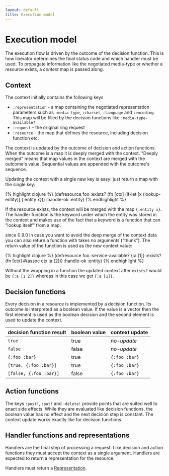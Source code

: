 ```yaml
---
layout: default
title: Execution model
---
```

# Execution model

The execution flow is driven by the outcome of the decision
function. This is how liberator determines the final status code and
which handler must be used. To propagate information like the
negotiated media-type or whether a resource exists, a
*context* map is passed along.

## Context

The context initially contains the following keys

* ````:representation```` - a map containing the negotiated representation
   parameters such as ````:media-type````, ````:charset````,
   ````:language```` and ````:encoding````. This map will be filled by
   the decision functions like ````:media-type-available?````
*  ````:request```` - the original ring request
*  ````:resource```` - the map that defines the resource, including decision
   function etc.

The context is updated by the outcome of decision and action functions.
When the outcome is a map it is deeply merged with the context. "Deeply merged"
means that map values in the context are merged with the outcome's
value. Sequential values are appended with the outcome's sequence.

Updating the context with a single new key is easy: just return a map
with the single key:

{% highlight clojure %}
(defresource foo 
  :exists? (fn [ctx] (if-let [x (lookup-entity)] {:entity x}))
  :handle-ok :entity)
{% endhighlight %}

If the resource exists, the context will be merged with the map 
````{:entity x}````. The handler function is the keyword under which
the entity was stored in the context and makes use of the fact that
a keyword is a function that can "lookup itself" from a map.

<span class="label label-info">since 0.9.0</span>
In case you want to avoid the deep merge of the context data you can
also return a function with takes no arguments ("thunk"). The return
value of the function is used as the new context value:

{% highlight clojure %}
(defresource foo
  :service-available? {:a [1]}
  :exists? (fn [ctx] #(assoc ctx :a [2]))
  :handle-ok :entity)
{% endhighlight %}

Without the wrapping in a function the updated context after
```exists?``` would be ````{:a [1 2]}```` whereas in this case we get
````{:a [1]}````.

## Decision functions

Every decision in a resource is implemented by a decision function.
Its outcome is interpreted as a boolean value. If the value is a
vector then the first element is used as the boolean decision and the
second element is used to update the context.

decision function result     | boolean value | context update
-----------------------------|---------------|---------------
````true````                 | true          | _no-update_
````false````                | false         | _no-update_
````{:foo :bar}````          | true          | ````{:foo :bar}````
````[true, {:foo :bar}]````  | true          | ````{:foo :bar}````
````[false, {:foo :bar}]```` | false         | ````{:foo :bar}````

## Action functions

The keys ````:post!````, ````:put!```` and ````:delete!```` provide
points that are suited well to enact side effects. While they are
evaluated like decision functions, the boolean value has no effect and
the next decision step is constant. The context update works exactly
like for decision functions.

## Handler functions and representations

Handlers are the final step of processing a request. Like decision and
action functions they must accept the context as a single argument.
Handlers are expected to return a representation for the resource.

Handlers must return a [Representation](representations.html).
